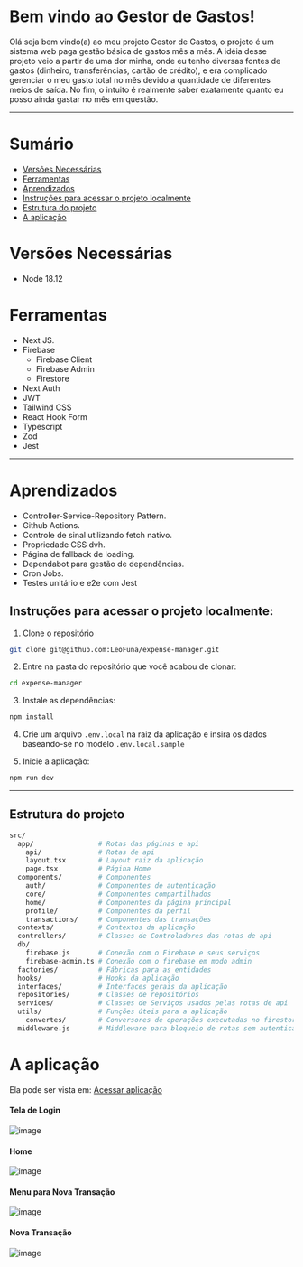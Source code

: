 # Bem vindo ao Gestor de Gastos!

Olá seja bem vindo(a) ao meu projeto Gestor de Gastos, o projeto é um sistema web paga gestão básica de gastos mês a mês.
A idéia desse projeto veio a partir de uma dor minha, onde eu tenho diversas fontes de gastos (dinheiro, transferências, cartão de crédito), e era complicado gerenciar o meu gasto total no mês devido a quantidade de diferentes meios de saída.
No fim, o intuito é realmente saber exatamente quanto eu posso ainda gastar no mês em questão.

---

# Sumário

- [Versões Necessárias](#versões-necessárias)
- [Ferramentas](#ferramentas)
- [Aprendizados](#aprendizados)
- [Instruções para acessar o projeto localmente](#instruções-para-acessar-o-projeto-localmente)
- [Estrutura do projeto](#estrutura-do-projeto)
- [A aplicação](#a-aplicação)

# Versões Necessárias
- Node 18.12

# Ferramentas

- Next JS.
- Firebase
  - Firebase Client
  - Firebase Admin
  - Firestore
- Next Auth
- JWT
- Tailwind CSS
- React Hook Form
- Typescript
- Zod
- Jest
  
---

# Aprendizados
- Controller-Service-Repository Pattern.
- Github Actions.
- Controle de sinal utilizando fetch nativo.
- Propriedade CSS dvh.
- Página de fallback de loading.
- Dependabot para gestão de dependências.
- Cron Jobs.
- Testes unitário e e2e com Jest

## Instruções para acessar o projeto localmente:

1. Clone o repositório
```bash
git clone git@github.com:LeoFuna/expense-manager.git
```
2. Entre na pasta do repositório que você acabou de clonar:
```bash
cd expense-manager
```
3. Instale as dependências:
```bash
npm install
```
4. Crie um arquivo `.env.local` na raiz da aplicação e insira os dados baseando-se no modelo `.env.local.sample`
   
5. Inicie a aplicação:
```bash
npm run dev
```

---

## Estrutura do projeto

```bash
src/
  app/                # Rotas das páginas e api
    api/              # Rotas de api
    layout.tsx        # Layout raiz da aplicação
    page.tsx          # Página Home
  components/         # Componentes
    auth/             # Componentes de autenticação
    core/             # Componentes compartilhados
    home/             # Componentes da página principal
    profile/          # Componentes da perfil
    transactions/     # Componentes das transações
  contexts/           # Contextos da aplicação
  controllers/        # Classes de Controladores das rotas de api
  db/
    firebase.js       # Conexão com o Firebase e seus serviços
    firebase-admin.ts # Conexão com o firebase em modo admin
  factories/          # Fábricas para as entidades
  hooks/              # Hooks da aplicação
  interfaces/         # Interfaces gerais da aplicação
  repositories/       # Classes de repositórios
  services/           # Classes de Serviços usados pelas rotas de api
  utils/              # Funções úteis para a aplicação
    convertes/        # Conversores de operações executadas no firestorage
  middleware.js       # Middleware para bloqueio de rotas sem autenticação
```

# A aplicação

Ela pode ser vista em: [Acessar aplicação](https://expense-manager-pink.vercel.app/)

#### Tela de Login
![image](https://github.com/LeoFuna/expense-manager/assets/80538553/440984ca-6142-43a1-b2b5-dfa3903a845d)

#### Home
![image](https://github.com/LeoFuna/expense-manager/assets/80538553/fb984912-1b21-4efb-a33a-27aa5011d3e9)

#### Menu para Nova Transação
![image](https://github.com/LeoFuna/expense-manager/assets/80538553/c65419f7-c535-4366-9a8a-94038f013c6c)

#### Nova Transação
![image](https://github.com/LeoFuna/expense-manager/assets/80538553/99fa7af6-d7ce-44e9-9f06-fcac205b132a)
